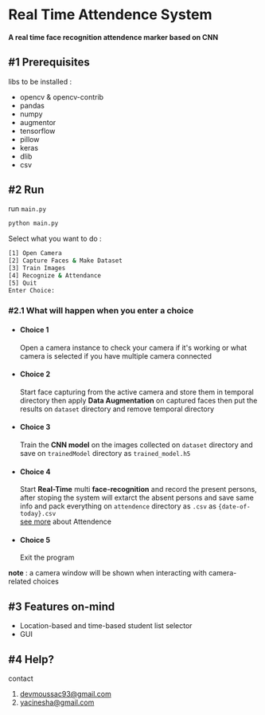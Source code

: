 # Real Time Attendence System

#### A real time face recognition attendence marker based on CNN

## #1 Prerequisites

libs to be installed :

- opencv & opencv-contrib
- pandas
- numpy
- augmentor
- tensorflow
- pillow
- keras
- dlib
- csv

## #2 Run

run `main.py`

```sh
python main.py
```

Select what you want to do :

```sh
[1] Open Camera
[2] Capture Faces & Make Dataset
[3] Train Images
[4] Recognize & Attendance
[5] Quit
Enter Choice:
```

### #2.1 What will happen when you enter a choice

- #### Choice 1

  Open a camera instance to check your camera if it's working or what camera is selected if you have multiple camera connected

- #### Choice 2

  Start face capturing from the active camera and store them in temporal directory then apply **Data Augmentation** on captured faces then put the results on `dataset` directory and remove temporal directory

- #### Choice 3

  Train the **CNN model** on the images collected on `dataset` directory and save on `trainedModel` directory as `trained_model.h5`

- #### Choice 4
  Start **Real-Time** multi **face-recognition** and record the present persons, after stoping the system will extarct the absent persons and save same info and pack everything on `attendence` directory as `.csv` as `{date-of-today}.csv`
  <br>[see more](./attendence/important.md) about Attendence
- #### Choice 5
  Exit the program

**note** : a camera window will be shown when interacting with camera-related choices

## #3 Features on-mind

- Location-based and time-based student list selector
- GUI

## #4 Help?

contact

1. devmoussac93@gmail.com
2. yacinesha@gmail.com
